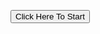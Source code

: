 
<link href="style.css" rel="stylesheet" type="text/css" />
<link rel="stylesheet" href="/markdown-portfolio/assets/

<script src="script.js"></script>

<button onclick="start()" class='button button1'>Click Here To Start</button>
